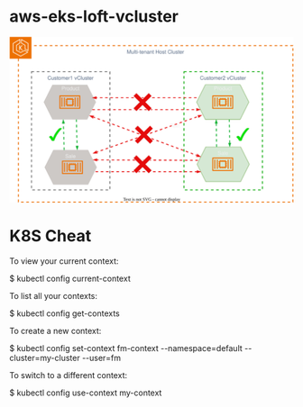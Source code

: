 # aws-eks-loft-vcluster

<p align="center">
  <img  src="https://github.com/khanasif1/aws-eks-loft-vcluster/blob/main/architetcure/HL_RefArchitecture.svg">
</p>


K8S Cheat
=========

To view your current context:

$ kubectl config current-context

To list all your contexts:

$ kubectl config get-contexts

To create a new context:

$ kubectl config set-context fm-context --namespace=default  --cluster=my-cluster --user=fm

To switch to a different context:

$ kubectl config use-context my-context

